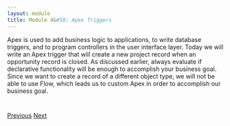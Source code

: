 ```yaml
---
layout: module
title: Module 4&#58; Apex Triggers
---
```


Apex is used to add business logic to applications, to write database triggers, and to program controllers in the user interface layer. Today we will write an Apex trigger that will create a new project record when an opportunity record is closed. As discussed earlier, always evaluate if declarative functionality will be enough to accomplish your business goal. Since we want to create a record of a different object type, we will not be able to use Flow, which leads us to custom Apex in order to accomplish our business goal. 


<div class="row" style="margin-top:40px;">
<div class="col-sm-12">
<a href="3.3-editing-the-component.html" class="btn btn-default"><i class="glyphicon glyphicon-chevron-left"></i> Previous</a>
<a href="4.1-exercise-adding-a-trigger.html" class="btn btn-default pull-right">Next <i class="glyphicon glyphicon-chevron-right"></i></a>
</div>
</div>

